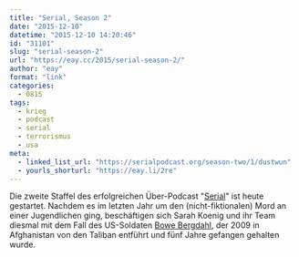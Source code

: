 ```yaml
---
title: "Serial, Season 2"
date: "2015-12-10"
datetime: "2015-12-10 14:20:46"
id: "31101"
slug: "serial-season-2"
url: "https://eay.cc/2015/serial-season-2/"
author: "eay"
format: "link"
categories:
  - 0815
tags:
  - krieg
  - podcast
  - serial
  - terrorismus
  - usa
meta:
  - linked_list_url: "https://serialpodcast.org/season-two/1/dustwun"
  - yourls_shorturl: "https://eay.li/2re"
---
```


Die zweite Staffel des erfolgreichen Über-Podcast "[Serial](https://serialpodcast.org/)" ist heute gestartet. Nachdem es im letzten Jahr um den (nicht-fiktionalen) Mord an einer Jugendlichen ging, beschäftigen sich Sarah Koenig und ihr Team diesmal mit dem Fall des US-Soldaten [Bowe Bergdahl](https://en.wikipedia.org/wiki/Bowe_Bergdahl), der 2009 in Afghanistan von den Taliban entführt und fünf Jahre gefangen gehalten wurde.
